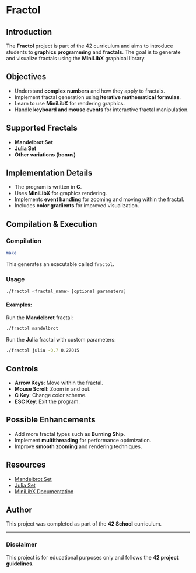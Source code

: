 # Fractol

## Introduction

The **Fractol** project is part of the 42 curriculum and aims to introduce students to **graphics programming** and **fractals**. The goal is to generate and visualize fractals using the **MiniLibX** graphical library.

## Objectives

- Understand **complex numbers** and how they apply to fractals.
- Implement fractal generation using **iterative mathematical formulas**.
- Learn to use **MiniLibX** for rendering graphics.
- Handle **keyboard and mouse events** for interactive fractal manipulation.

## Supported Fractals

- **Mandelbrot Set**
- **Julia Set**
- **Other variations (bonus)**

## Implementation Details

- The program is written in **C**.
- Uses **MiniLibX** for graphics rendering.
- Implements **event handling** for zooming and moving within the fractal.
- Includes **color gradients** for improved visualization.

## Compilation & Execution

### Compilation

```bash
make
```

This generates an executable called `fractol`.

### Usage

```bash
./fractol <fractal_name> [optional parameters]
```

#### Examples:

Run the **Mandelbrot** fractal:
```bash
./fractol mandelbrot
```

Run the **Julia** fractal with custom parameters:
```bash
./fractol julia -0.7 0.27015
```

## Controls

- **Arrow Keys**: Move within the fractal.
- **Mouse Scroll**: Zoom in and out.
- **C Key**: Change color scheme.
- **ESC Key**: Exit the program.

## Possible Enhancements

- Add more fractal types such as **Burning Ship**.
- Implement **multithreading** for performance optimization.
- Improve **smooth zooming** and rendering techniques.

## Resources

- [Mandelbrot Set](https://en.wikipedia.org/wiki/Mandelbrot_set)
- [Julia Set](https://en.wikipedia.org/wiki/Julia_set)
- [MiniLibX Documentation](https://harm-smits.github.io/42docs/libs/minilibx.html)

## Author

This project was completed as part of the **42 School** curriculum.

---

### Disclaimer

This project is for educational purposes only and follows the **42 project guidelines**.
